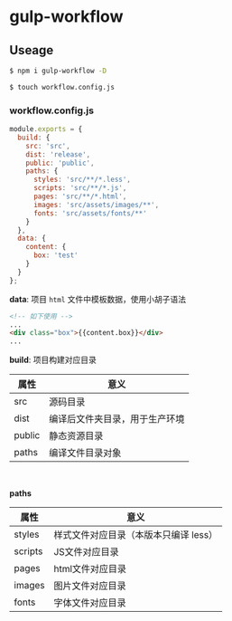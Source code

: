 # gulp-workflow

## Useage

```bash
$ npm i gulp-workflow -D

$ touch workflow.config.js
```

### workflow.config.js

```js
module.exports = {
  build: {
    src: 'src',
    dist: 'release',
    public: 'public',
    paths: {
      styles: 'src/**/*.less',
      scripts: 'src/**/*.js',
      pages: 'src/**/*.html',
      images: 'src/assets/images/**',
      fonts: 'src/assets/fonts/**'
    }
  },
  data: {
    content: {
      box: 'test'
    }
  }
};
```

**data**: 项目 `html` 文件中模板数据，使用小胡子语法

```html
<!-- 如下使用 -->
...
<div class="box">{{content.box}}</div>
...
```

**build**: 项目构建对应目录

属性|意义
--|--
src|源码目录
dist|编译后文件夹目录，用于生产环境
public|静态资源目录
paths|编译文件目录对象
<br/>

**paths**

属性|意义
--|--
styles|样式文件对应目录（本版本只编译 less）
scripts|JS文件对应目录
pages|html文件对应目录
images|图片文件对应目录
fonts|字体文件对应目录
